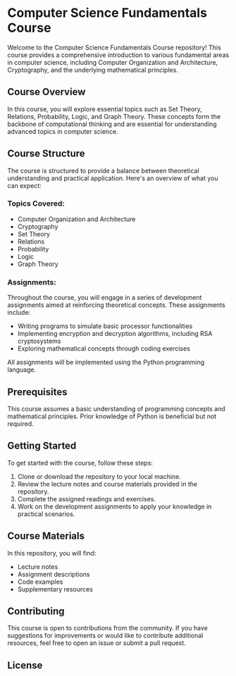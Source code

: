 # Computer Science Fundamentals Course

Welcome to the Computer Science Fundamentals Course repository! This course provides a comprehensive introduction to various fundamental areas in computer science, including Computer Organization and Architecture, Cryptography, and the underlying mathematical principles.

## Course Overview

In this course, you will explore essential topics such as Set Theory, Relations, Probability, Logic, and Graph Theory. These concepts form the backbone of computational thinking and are essential for understanding advanced topics in computer science.

## Course Structure

The course is structured to provide a balance between theoretical understanding and practical application. Here's an overview of what you can expect:

### Topics Covered:

- Computer Organization and Architecture
- Cryptography
- Set Theory
- Relations
- Probability
- Logic
- Graph Theory

### Assignments:

Throughout the course, you will engage in a series of development assignments aimed at reinforcing theoretical concepts. These assignments include:

- Writing programs to simulate basic processor functionalities
- Implementing encryption and decryption algorithms, including RSA cryptosystems
- Exploring mathematical concepts through coding exercises

All assignments will be implemented using the Python programming language.

## Prerequisites

This course assumes a basic understanding of programming concepts and mathematical principles. Prior knowledge of Python is beneficial but not required.

## Getting Started

To get started with the course, follow these steps:

1. Clone or download the repository to your local machine.
2. Review the lecture notes and course materials provided in the repository.
3. Complete the assigned readings and exercises.
4. Work on the development assignments to apply your knowledge in practical scenarios.

## Course Materials

In this repository, you will find:

- Lecture notes
- Assignment descriptions
- Code examples
- Supplementary resources

## Contributing

This course is open to contributions from the community. If you have suggestions for improvements or would like to contribute additional resources, feel free to open an issue or submit a pull request.

## License




